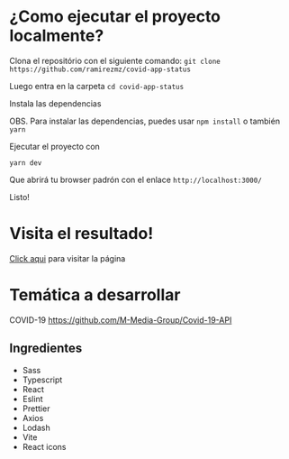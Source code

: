 # ¿Como ejecutar el proyecto localmente?

Clona el repositório con el siguiente comando:
`git clone https://github.com/ramirezmz/covid-app-status`

Luego entra en la carpeta
`cd covid-app-status`

Instala las dependencias

OBS. Para instalar las dependencias, puedes usar `npm install` o también `yarn`

Ejecutar el proyecto con

`yarn dev`

Que abrirá tu browser padrón con el enlace `http://localhost:3000/`

Listo!

# Visita el resultado!

[Click aqui](https://covid-app-status.vercel.app/) para visitar la página

# Temática a desarrollar

COVID-19
https://github.com/M-Media-Group/Covid-19-API

## Ingredientes

- Sass
- Typescript
- React
- Eslint
- Prettier
- Axios
- Lodash
- Vite
- React icons

